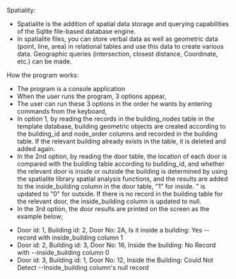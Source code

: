 Spatiality:
- Spatialite is the addition of spatial data storage and querying capabilities of the Sqlite file-based database engine.
- In spatialite files, you can store verbal data as well as geometric data (point, line, area) in relational tables and use this data to create various data.
Geographic queries (intersection, closest distance, Coordinate, etc.) can be made.

How the program works:
  - The program is a console application
  - When the user runs the program, 3 options appear,
  - The user can run these 3 options in the order he wants by entering commands from the keyboard,
  - In option 1, by reading the records in the building_nodes table in the template database, building geometric objects are created according to the building_id and node_order columns and recorded in the building table. If the relevant building already exists in the table, it is deleted and added again.
  - In the 2nd option, by reading the door table, the location of each door is compared with the building table according to building_id, and whether the relevant door is inside or outside the building is determined by using the spatialite library spatial analysis functions, and the results are added to the inside_building column in the door table, "1" for inside. " is updated to "0" for outside.
    If there is no record in the building table for the relevant door, the inside_building column is updated to null.
  - In the 3rd option, the door results are printed on the screen as the example below;
* Door id: 1, Building id: 2, Door No: 2A, Is it inside a building: Yes -- record with inside_building column 1
* Door id: 2, Building id: 3, Door No: 16, Inside the building: No Record with --inside_building column 0
* Door id: 3, Building id: 1, Door No: 12, Inside the Building: Could Not Detect --Inside_building column's null record

